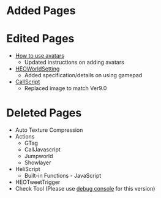 # Added Pages

# Edited Pages
- [How to use avatars](https://vrhikky.github.io/VketCloudSDK_Documents/9.0/AboutVketCloudSDK/SetupAvatar.html)
    - Updated instructions on adding avatars
- [HEOWorldSetting](https://vrhikky.github.io/VketCloudSDK_Documents/9.0/HEOComponents/HEOWorldSetting.html)
    - Added specification/details on using gamepad
- [CallScript](https://vrhikky.github.io/VketCloudSDK_Documents/9.0/Actions/Programmatic/CallScript.html)
    - Replaced image to match Ver9.0

# Deleted Pages
- Auto Texture Compression
- Actions
    - GTag
    - CallJavascript
    - Jumpworld
    - Showlayer
- HeliScript
    - Built-in Functions - JavaScript
- HEOTweetTrigger
- Check Tool (Please use [debug console](../debugconsole/debugconsole.md) for this version)